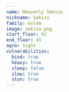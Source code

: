 ```yaml
---
name: Heavenly Sekizo
nickname: Sekizo
family: Golem
image: sekizo.png
start_floor: 42
end_floor: 45
agro: Sight
vulnerabilities:
  bind: true
  heavy: true
  sleep: false
  slow: true
  stun: true
---
```

